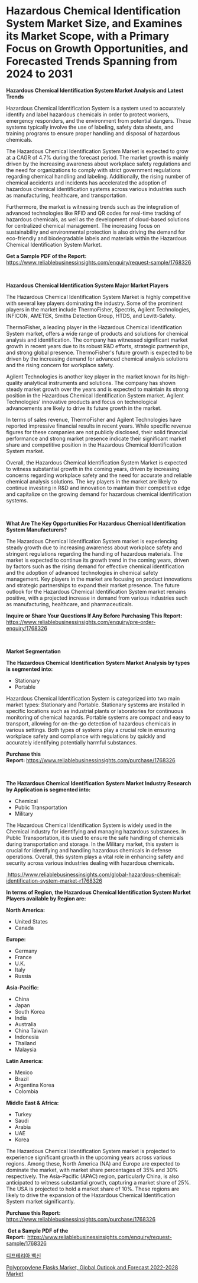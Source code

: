 <p><h1>Hazardous Chemical Identification System Market Size, and Examines its Market Scope, with a Primary Focus on Growth Opportunities, and Forecasted Trends Spanning from 2024 to 2031</h1></p><p><strong>Hazardous Chemical Identification System Market Analysis and Latest Trends</strong></p>
<p><p>Hazardous Chemical Identification System is a system used to accurately identify and label hazardous chemicals in order to protect workers, emergency responders, and the environment from potential dangers. These systems typically involve the use of labeling, safety data sheets, and training programs to ensure proper handling and disposal of hazardous chemicals.</p><p>The Hazardous Chemical Identification System Market is expected to grow at a CAGR of 4.7% during the forecast period. The market growth is mainly driven by the increasing awareness about workplace safety regulations and the need for organizations to comply with strict government regulations regarding chemical handling and labeling. Additionally, the rising number of chemical accidents and incidents has accelerated the adoption of hazardous chemical identification systems across various industries such as manufacturing, healthcare, and transportation.</p><p>Furthermore, the market is witnessing trends such as the integration of advanced technologies like RFID and QR codes for real-time tracking of hazardous chemicals, as well as the development of cloud-based solutions for centralized chemical management. The increasing focus on sustainability and environmental protection is also driving the demand for eco-friendly and biodegradable labels and materials within the Hazardous Chemical Identification System Market.</p></p>
<p><strong>Get a Sample PDF of the Report:&nbsp;</strong> <a href="https://www.reliablebusinessinsights.com/enquiry/request-sample/1768326">https://www.reliablebusinessinsights.com/enquiry/request-sample/1768326</a></p>
<p>&nbsp;</p>
<p><strong>Hazardous Chemical Identification System Major Market Players</strong></p>
<p><p>The Hazardous Chemical Identification System Market is highly competitive with several key players dominating the industry. Some of the prominent players in the market include ThermoFisher, Spectris, Agilent Technologies, INFICON, AMETEK, Smiths Detection Group, HTDS, and Levitt-Safety.</p><p>ThermoFisher, a leading player in the Hazardous Chemical Identification System market, offers a wide range of products and solutions for chemical analysis and identification. The company has witnessed significant market growth in recent years due to its robust R&D efforts, strategic partnerships, and strong global presence. ThermoFisher's future growth is expected to be driven by the increasing demand for advanced chemical analysis solutions and the rising concern for workplace safety.</p><p>Agilent Technologies is another key player in the market known for its high-quality analytical instruments and solutions. The company has shown steady market growth over the years and is expected to maintain its strong position in the Hazardous Chemical Identification System market. Agilent Technologies' innovative products and focus on technological advancements are likely to drive its future growth in the market.</p><p>In terms of sales revenue, ThermoFisher and Agilent Technologies have reported impressive financial results in recent years. While specific revenue figures for these companies are not publicly disclosed, their solid financial performance and strong market presence indicate their significant market share and competitive position in the Hazardous Chemical Identification System market.</p><p>Overall, the Hazardous Chemical Identification System Market is expected to witness substantial growth in the coming years, driven by increasing concerns regarding workplace safety and the need for accurate and reliable chemical analysis solutions. The key players in the market are likely to continue investing in R&D and innovation to maintain their competitive edge and capitalize on the growing demand for hazardous chemical identification systems.</p></p>
<p>&nbsp;</p>
<p><strong>What Are The Key Opportunities For Hazardous Chemical Identification System Manufacturers?</strong></p>
<p><p>The Hazardous Chemical Identification System market is experiencing steady growth due to increasing awareness about workplace safety and stringent regulations regarding the handling of hazardous materials. The market is expected to continue its growth trend in the coming years, driven by factors such as the rising demand for effective chemical identification and the adoption of advanced technologies in chemical safety management. Key players in the market are focusing on product innovations and strategic partnerships to expand their market presence. The future outlook for the Hazardous Chemical Identification System market remains positive, with a projected increase in demand from various industries such as manufacturing, healthcare, and pharmaceuticals.</p></p>
<p><strong>Inquire or Share Your Questions If Any Before Purchasing This Report:</strong> <a href="https://www.reliablebusinessinsights.com/enquiry/pre-order-enquiry/1768326">https://www.reliablebusinessinsights.com/enquiry/pre-order-enquiry/1768326</a></p>
<p>&nbsp;</p>
<p><strong>Market Segmentation</strong></p>
<p><strong>The Hazardous Chemical Identification System Market Analysis by types is segmented into:</strong></p>
<p><ul><li>Stationary</li><li>Portable</li></ul></p>
<p><p>Hazardous Chemical Identification System is categorized into two main market types: Stationary and Portable. Stationary systems are installed in specific locations such as industrial plants or laboratories for continuous monitoring of chemical hazards. Portable systems are compact and easy to transport, allowing for on-the-go detection of hazardous chemicals in various settings. Both types of systems play a crucial role in ensuring workplace safety and compliance with regulations by quickly and accurately identifying potentially harmful substances.</p></p>
<p><strong>Purchase this Report:&nbsp;</strong><a href="https://www.reliablebusinessinsights.com/purchase/1768326">https://www.reliablebusinessinsights.com/purchase/1768326</a></p>
<p>&nbsp;</p>
<p><strong>The Hazardous Chemical Identification System Market Industry Research by Application is segmented into:</strong></p>
<p><ul><li>Chemical</li><li>Public Transportation</li><li>Military</li></ul></p>
<p><p>The Hazardous Chemical Identification System is widely used in the Chemical industry for identifying and managing hazardous substances. In Public Transportation, it is used to ensure the safe handling of chemicals during transportation and storage. In the Military market, this system is crucial for identifying and handling hazardous chemicals in defense operations. Overall, this system plays a vital role in enhancing safety and security across various industries dealing with hazardous chemicals.</p></p>
<p><a href="https://www.reliablebusinessinsights.com/global-hazardous-chemical-identification-system-market-r1768326">&nbsp;https://www.reliablebusinessinsights.com/global-hazardous-chemical-identification-system-market-r1768326</a></p>
<p><strong>In terms of Region, the Hazardous Chemical Identification System Market Players available by Region are:</strong></p>
<p>
    <p> <strong> North America: </strong>
        <ul>
            <li>United States</li>
            <li>Canada</li>
        </ul>
        </p> 
    <p> <strong> Europe: </strong>
        <ul>
            <li>Germany</li>
            <li>France</li>
            <li>U.K.</li>
            <li>Italy</li>
            <li>Russia</li>
        </ul>
        </p> 
    <p> <strong> Asia-Pacific: </strong>
        <ul>
            <li>China</li>
            <li>Japan</li>
            <li>South Korea</li>
            <li>India</li>
            <li>Australia</li>
            <li>China Taiwan</li>
            <li>Indonesia</li>
            <li>Thailand</li>
            <li>Malaysia</li>
        </ul>
        </p> 
    <p> <strong> Latin America: </strong>
        <ul>
            <li>Mexico</li>
            <li>Brazil</li>
            <li>Argentina Korea</li>
            <li>Colombia</li>
        </ul>
        </p> 
    <p> <strong> Middle East & Africa: </strong>
        <ul>
            <li>Turkey</li>
            <li>Saudi</li>
            <li>Arabia</li>
            <li>UAE</li>
            <li>Korea</li>
        </ul>
    </p>
    </p>
<p><p>The Hazardous Chemical Identification System market is projected to experience significant growth in the upcoming years across various regions. Among these, North America (NA) and Europe are expected to dominate the market, with market share percentages of 35% and 30% respectively. The Asia-Pacific (APAC) region, particularly China, is also anticipated to witness substantial growth, capturing a market share of 25%. The USA is projected to hold a market share of 10%. These regions are likely to drive the expansion of the Hazardous Chemical Identification System market significantly.</p></p>
<p><strong>Purchase this Report: </strong><a href="https://www.reliablebusinessinsights.com/purchase/1768326">https://www.reliablebusinessinsights.com/purchase/1768326</a></p>
<p>&nbsp;<strong>Get a Sample PDF of the Report:&nbsp;&nbsp;</strong><a href="https://www.reliablebusinessinsights.com/enquiry/request-sample/1768326">https://www.reliablebusinessinsights.com/enquiry/request-sample/1768326</a></p>
<p><strong></strong></p>
<p><p><a href="https://github.com/victorsharp87978/Market-Research-Report-List-2/blob/main/609331940188.md">디프테리아 백신</a></p><p><a href="https://issuu.com/reportprime-2/docs/polypropylene-flasks-market-global-outlook-and-for">Polypropylene Flasks Market, Global Outlook and Forecast 2022-2028 Market</a></p></p>